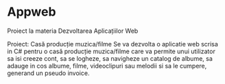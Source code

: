 # Appweb
Proiect la materia Dezvoltarea Aplicațiilor Web

Proiect: Casă producție muzica/filme
Se va dezvolta o aplicatie web scrisa in C# pentru o casă producție muzica/filme care va permite unui utilizator sa isi creeze cont, sa se logheze,
sa navigheze un catalog de albume, sa adauge in cos albume, filme, videoclipuri sau melodii si sa le cumpere, generand un pseudo invoice.
